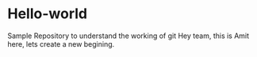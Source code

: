 # Hello-world
Sample Repository to understand the working of git
Hey team, this is Amit here, lets create a new begining.
